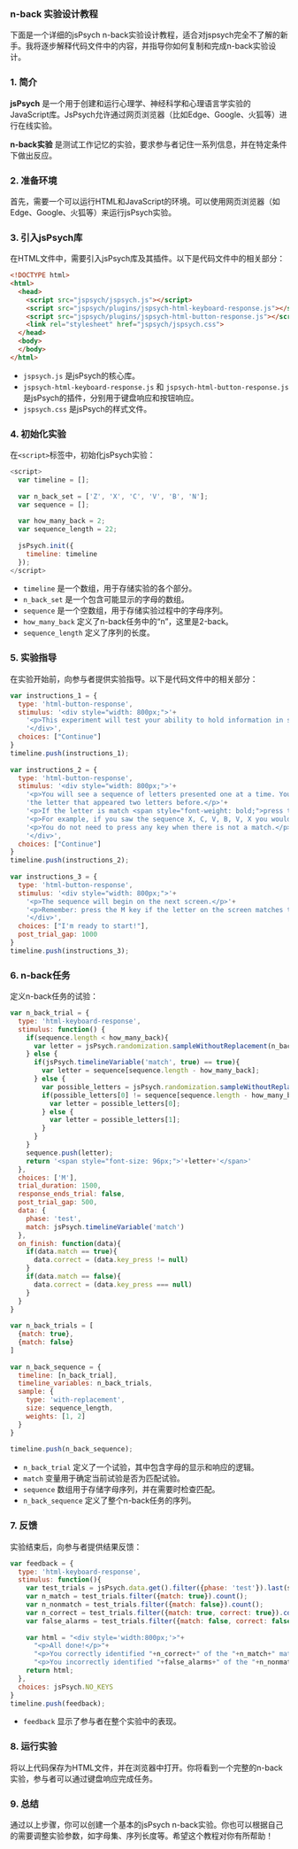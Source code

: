 ﻿
  
### n-back 实验设计教程  

下面是一个详细的jsPsych n-back实验设计教程，适合对jspsych完全不了解的新手。我将逐步解释代码文件中的内容，并指导你如何复制和完成n-back实验设计。  
  

### 1. 简介  
  

**jsPsych** 是一个用于创建和运行心理学、神经科学和心理语言学实验的JavaScript库。JsPsych允许通过网页浏览器（比如Edge、Google、火狐等）进行在线实验。  
  

**n-back实验** 是测试工作记忆的实验，要求参与者记住一系列信息，并在特定条件下做出反应。  
  

### 2. 准备环境  
  

首先，需要一个可以运行HTML和JavaScript的环境。可以使用网页浏览器（如Edge、Google、火狐等）来运行jsPsych实验。  
  

### 3. 引入jsPsych库  
  

在HTML文件中，需要引入jsPsych库及其插件。以下是代码文件中的相关部分：  
  

```html  
<!DOCTYPE html>  
<html>  
  <head>  
    <script src="jspsych/jspsych.js"></script>  
    <script src="jspsych/plugins/jspsych-html-keyboard-response.js"></script>  
    <script src="jspsych/plugins/jspsych-html-button-response.js"></script>  
    <link rel="stylesheet" href="jspsych/jspsych.css">  
  </head>  
  <body>  
  </body>  
</html>  
```  
  

- `jspsych.js` 是jsPsych的核心库。  
- `jspsych-html-keyboard-response.js` 和 `jspsych-html-button-response.js` 是jsPsych的插件，分别用于键盘响应和按钮响应。  
- `jspsych.css` 是jsPsych的样式文件。  
  

### 4. 初始化实验  
  

在`<script>`标签中，初始化jsPsych实验：  
  

```javascript  
<script>  
  var timeline = [];  
  
  var n_back_set = ['Z', 'X', 'C', 'V', 'B', 'N'];  
  var sequence = [];  
  
  var how_many_back = 2;  
  var sequence_length = 22;  
  
  jsPsych.init({  
    timeline: timeline  
  });  
</script>  
```  
  

- `timeline` 是一个数组，用于存储实验的各个部分。  
- `n_back_set` 是一个包含可能显示的字母的数组。  
- `sequence` 是一个空数组，用于存储实验过程中的字母序列。  
- `how_many_back` 定义了n-back任务中的“n”，这里是2-back。  
- `sequence_length` 定义了序列的长度。  
  

### 5. 实验指导  
  

在实验开始前，向参与者提供实验指导。以下是代码文件中的相关部分：  
  

```javascript  
var instructions_1 = {  
  type: 'html-button-response',  
  stimulus: '<div style="width: 800px;">'+  
    '<p>This experiment will test your ability to hold information in short-term, temporary memory. This is called working memory.</p>'+  
    '</div>',  
  choices: ["Continue"]  
}  
timeline.push(instructions_1);  
  
var instructions_2 = {  
  type: 'html-button-response',  
  stimulus: '<div style="width: 800px;">'+  
    '<p>You will see a sequence of letters presented one at a time. Your task is to determine if the letter on the screen matches '+  
    'the letter that appeared two letters before.</p>'+  
    '<p>If the letter is match <span style="font-weight: bold;">press the M key.</span></p>'+  
    '<p>For example, if you saw the sequence X, C, V, B, V, X you would press the M key when the second V appeared on the screen.</p>'+  
    '<p>You do not need to press any key when there is not a match.</p>'+  
    '</div>',  
  choices: ["Continue"]  
}  
timeline.push(instructions_2);  
  
var instructions_3 = {  
  type: 'html-button-response',  
  stimulus: '<div style="width: 800px;">'+  
    '<p>The sequence will begin on the next screen.</p>'+  
    '<p>Remember: press the M key if the letter on the screen matches the letter that appeared two letters ago.</p>'+  
    '</div>',  
  choices: ["I'm ready to start!"],  
  post_trial_gap: 1000  
}  
timeline.push(instructions_3);  
```  
  

### 6. n-back任务  
  

定义n-back任务的试验：  
  

```javascript  
var n_back_trial = {  
  type: 'html-keyboard-response',  
  stimulus: function() {  
    if(sequence.length < how_many_back){  
      var letter = jsPsych.randomization.sampleWithoutReplacement(n_back_set, 1)[0]  
    } else {  
      if(jsPsych.timelineVariable('match', true) == true){  
        var letter = sequence[sequence.length - how_many_back];  
      } else {  
        var possible_letters = jsPsych.randomization.sampleWithoutReplacement(n_back_set, 2);  
        if(possible_letters[0] != sequence[sequence.length - how_many_back]){  
          var letter = possible_letters[0];  
        } else {  
          var letter = possible_letters[1];  
        }  
      }  
    }  
    sequence.push(letter);  
    return '<span style="font-size: 96px;">'+letter+'</span>'  
  },  
  choices: ['M'],  
  trial_duration: 1500,  
  response_ends_trial: false,  
  post_trial_gap: 500,  
  data: {  
    phase: 'test',  
    match: jsPsych.timelineVariable('match')  
  },  
  on_finish: function(data){  
    if(data.match == true){  
      data.correct = (data.key_press != null)  
    }  
    if(data.match == false){  
      data.correct = (data.key_press === null)  
    }  
  }  
}  
  
var n_back_trials = [  
  {match: true},  
  {match: false}  
]  
  
var n_back_sequence = {  
  timeline: [n_back_trial],  
  timeline_variables: n_back_trials,  
  sample: {  
    type: 'with-replacement',  
    size: sequence_length,  
    weights: [1, 2]  
  }  
}  
  
timeline.push(n_back_sequence);  
```  
  

- `n_back_trial` 定义了一个试验，其中包含字母的显示和响应的逻辑。  
- `match` 变量用于确定当前试验是否为匹配试验。  
- `sequence` 数组用于存储字母序列，并在需要时检查匹配。  
- `n_back_sequence` 定义了整个n-back任务的序列。  
  

### 7. 反馈  
  

实验结束后，向参与者提供结果反馈：  
  

```javascript  
var feedback = {  
  type: 'html-keyboard-response',  
  stimulus: function(){  
    var test_trials = jsPsych.data.get().filter({phase: 'test'}).last(sequence_length-2);  
    var n_match = test_trials.filter({match: true}).count();  
    var n_nonmatch = test_trials.filter({match: false}).count();  
    var n_correct = test_trials.filter({match: true, correct: true}).count();  
    var false_alarms = test_trials.filter({match: false, correct: false}).count();  
  
    var html = "<div style='width:800px;'>"+  
      "<p>All done!</p>"+  
      "<p>You correctly identified "+n_correct+" of the "+n_match+" matching items.</p>"+  
      "<p>You incorrectly identified "+false_alarms+" of the "+n_nonmatch+" non-matching items as matches.</p>"  
    return html;  
  },  
  choices: jsPsych.NO_KEYS  
}  
timeline.push(feedback);  
```  
  

- `feedback` 显示了参与者在整个实验中的表现。  
  

### 8. 运行实验  
  

将以上代码保存为HTML文件，并在浏览器中打开。你将看到一个完整的n-back实验，参与者可以通过键盘响应完成任务。  
  

### 9. 总结  
  

通过以上步骤，你可以创建一个基本的jsPsych n-back实验。你也可以根据自己的需要调整实验参数，如字母集、序列长度等。希望这个教程对你有所帮助！  
  

